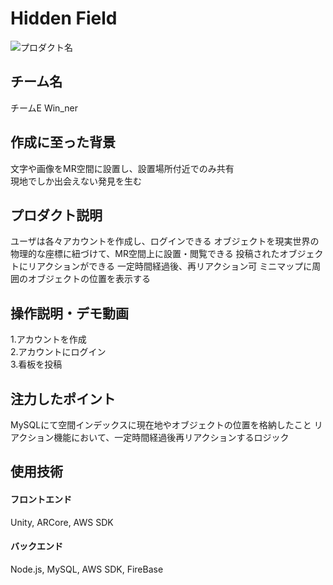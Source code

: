 # Hidden Field 
<!-- プロダクト名に変更してください -->

![プロダクト名](https://kc3.me/cms/wp-content/uploads/2023/11/2b1b6d9083182c0ce0aeb60000b4d7a7.png)
<!-- プロダクト名・イメージ画像を差し変えてください -->


## チーム名
チームE Win_ner
<!-- チームIDとチーム名を入力してください -->


## 作成に至った背景
文字や画像をMR空間に設置し、設置場所付近でのみ共有  
現地でしか出会えない発見を生む


<!-- テーマ「関西をいい感じに」に対して、考案するプロダクトがどういった(Why)背景から思いついたのか、どのよう(What)な課題があり、どのよう(How)に解決するのかを入力してください -->


## プロダクト説明

<!-- 開発したプロダクトの説明を入力してください -->
ユーザは各々アカウントを作成し、ログインできる
オブジェクトを現実世界の物理的な座標に紐づけて、MR空間上に設置・閲覧できる
投稿されたオブジェクトにリアクションができる
一定時間経過後、再リアクション可
ミニマップに周囲のオブジェクトの位置を表示する


## 操作説明・デモ動画
1.アカウントを作成  
2.アカウントにログイン  
3.看板を投稿
<!-- 開発したプロダクトの操作説明について入力してください。また、操作説明デモ動画があれば、埋め込みやリンクを記載してください -->


## 注力したポイント

<!-- 開発したプロダクトの中で、特に注力して作成した箇所・ポイントについて入力してください -->
MySQLにて空間インデックスに現在地やオブジェクトの位置を格納したこと
リアクション機能において、一定時間経過後再リアクションするロジック


## 使用技術

<!-- 使用技術を入力してください -->
#### フロントエンド
Unity, ARCore, AWS SDK
#### バックエンド
Node.js, MySQL, AWS SDK, FireBase

<!--
markdownの記法はこちらを参照してください！
https://docs.github.com/ja/get-started/writing-on-github/getting-started-with-writing-and-formatting-on-github/basic-writing-and-formatting-syntax
-->
